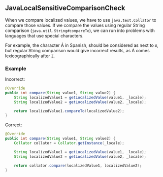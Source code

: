 ## JavaLocalSensitiveComparisonCheck

When we compare localized values, we have to use `java.text.Collator` to compare
those values. If we compare the values using regular String comparison
(`java.util.String#compareTo`), we can run into problems with languages that use
special characters.

For example, the character &Aacute; in Spanish, should be considered as next
to `A`, but regular String comparison would give incorrect results, as
&Aacute; comes lexicographically after `Z`.

### Example

Incorrect:

```java
@Override
public int compare(String value1, String value2) {
    String localizedValue1 = getLocalizedValue(value1, _locale);
    String localizedValue2 = getLocalizedValue(value2, _locale);

    return localizedValue1.compareTo(localizedValue2);
}
```

Correct:

```java
@Override
public int compare(String value1, String value2) {
    Collator collator = Collator.getInstance(_locale);

    String localizedValue1 = getLocalizedValue(value1, _locale);
    String localizedValue2 = getLocalizedValue(value2, _locale);

    return collator.compare(localizedValue1, localizedValue2);
}
```